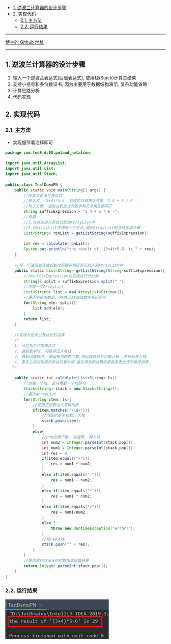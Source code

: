 <!-- TOC -->

- [1. 逆波兰计算器的设计步骤](#1-逆波兰计算器的设计步骤)
- [2. 实现代码](#2-实现代码)
  - [2.1. 主方法](#21-主方法)
  - [2.2. 运行结果](#22-运行结果)

<!-- /TOC -->

****
[博主的 Github 地址](https://github.com/leon9dragon)
****

## 1. 逆波兰计算器的设计步骤
1) 输入一个逆波兰表达式(后缀表达式), 使用栈(Stack)计算其结果
2) 支持小括号和多位数证书, 因为主要用于数据结构演示, 复杂功能省略
3) 计算思路分析
4) 代码实现

## 2. 实现代码

### 2.1. 主方法
- 实现细节看注释即可

```java
package com.leo9.dc08.poland_notation;

import java.util.ArrayList;
import java.util.List;
import java.util.Stack;

public class TestDemoPN {
    public static void main(String[] args) {
        //先定义逆波兰表达式
        //表达式 `(3+4)*5-6` 对应的后缀表达式是 `3 4 + 5 * 6 -`
        //为了方便, 逆波兰表达式的数字和符号用空格隔开
        String suffixExpression = "3 4 + 5 * 6 -";
        //思路
        //1.先将逆波兰表达式放到ArrayList中
        //2.将ArrayList传递给一个方法,遍历ArrayList配合栈完成计算
        List<String> rpnList = getListString(suffixExpression);

        int res = calculate(rpnList);
        System.out.println("the result of '(3+4)*5-6' is " + res);
    }

    //将一个逆波兰表达式依次将数字和运算符放入到ArrayList中
    public static List<String> getListString(String suffixExpression){
        //将suffixExpression以空格进行分分割
        String[] split = suffixExpression.split(" ");
        //创建一个ArrayList
        List<String> list = new ArrayList<String>();
        //遍历字符串数组, 并用list接收数字和运算符
        for(String ele: split){
            list.add(ele);
        }
        return list;
    }

    //完成对逆波兰表达式的运算
    /*
    1. 从左到右扫描表达式
    2. 遇到数字时, 将数字压入堆栈
    3. 遇到运算符时, 弹出栈顶的两个数,用运算符对它们做计算, 并将结果入栈.
    4. 重复上述过程直到表达式最右端,最后得到的运算结果就是表达式的最终结果.
   */

    public static int calculate(List<String> ls){
        //创建一个栈, 且只需要一个栈即可
        Stack<String> stack = new Stack<String>();
        //遍历ArrayList
        for(String item: ls){
            //使用正则表达式来取出数
            if(item.matches("\\d+")){
                //匹配的是多位数, 入栈
                stack.push(item);
            }
            else{
                //pop出两个数, 并运算, 再入栈
                int num2 = Integer.parseInt(stack.pop());
                int num1 = Integer.parseInt(stack.pop());
                int res = 0;
                if(item.equals("+")){
                    res = num1 + num2;
                }
                else if(item.equals("-")){
                    res = num1 - num2;
                }
                else if(item.equals("*")){
                    res = num1 * num2;
                }
                else if(item.equals("/")){
                    res = num1/num2;
                }
                else {
                    throw new RuntimeException("error!");
                }
                //把res入栈
                stack.push("" + res);
            }
        }
        //最后留在Stack中的数据是运算结果
        return Integer.parseInt(stack.pop());
    }
}

```

### 2.2. 运行结果
![逆波兰计算器运行结果](../99.images/2020-05-03-21-53-45.png)
